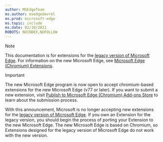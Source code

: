 ```yaml
---
author: MSEdgeTeam
ms.author: msedgedevrel
ms.prod: microsoft-edge
ms.topic: include
ms.date: 02/10/2021
ROBOTS: NOINDEX,NOFOLLOW
---
```

> [!NOTE]
> This documentation is for extensions for the [legacy version of Microsoft Edge][MicrosoftSupportEdgeLegacy]. For information on the new Microsoft Edge, see [Microsoft Edge (Chromium) Extensions][MicrosoftEdgeExtensionsChromiumIndex].

> [!IMPORTANT]
> The new Microsoft Edge program is now open to accept chromium-based extensions for the new Microsoft Edge \(v77 or later\). If you want to submit a new extension, visit [Publish to Microsoft Edge (Chromium) Add-ons Store][ExtensionsChromiumPublish] to learn about the submission process.  
> 
> With this announcement, Microsoft is no longer accepting new extensions for the [legacy version of Microsoft Edge][MicrosoftSupportEdgeLegacy]. If you own an Extension for the legacy version, you should begin the process of porting your Extension to the new Microsoft Edge.  The new Microsoft Edge is based on Chromium, so Extensions designed for the legacy version of Microsoft Edge do not work with the new version.  
> 

<!-- links -->  

[MicrosoftEdgeExtensionsChromiumIndex]: /microsoft-edge/extensions-chromium/index "Microsoft Edge (Chromium) Extensions"
[ExtensionsChromiumPublish]: /microsoft-edge/extensions-chromium/publish/publish-extension "Publish An Extension"  

[MicrosoftSupportEdgeLegacy]: https://support.microsoft.com/help/4533505/what-is-microsoft-edge-legacy "What is Microsoft Edge Legacy? | Microsoft Support"  

